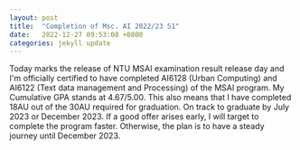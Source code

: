 ```yaml
---
layout: post
title:  "Completion of Msc. AI 2022/23 S1"
date:   2022-12-27 09:53:08 +0800
categories: jekyll update
---
```

Today marks the release of NTU MSAI examination result release day and I'm officially certified to have completed AI6128 (Urban Computing) and AI6122 (Text data management and Processing) of the MSAI program. My Cumulative GPA stands at 4.67/5.00. 
This also means that I have completed 18AU out of the 30AU required for graduation. 
On track to graduate by July 2023 or December 2023. 
If a good offer arises early, I will target to complete the program faster. Otherwise, the plan is to have a steady journey until December 2023. 
